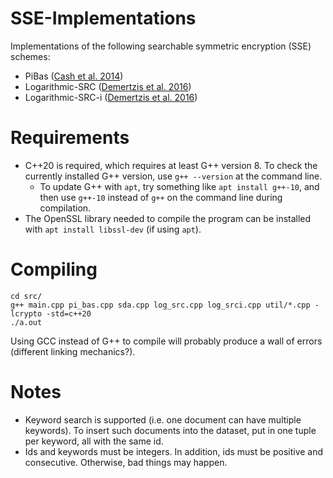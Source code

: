 # SSE-Implementations

Implementations of the following searchable symmetric encryption (SSE) schemes:

- PiBas ([Cash et al. 2014](https://eprint.iacr.org/2014/853.pdf))
- Logarithmic-SRC ([Demertzis et al. 2016](https://idemertzis.com/Papers/sigmod16.pdf))
- Logarithmic-SRC-i ([Demertzis et al. 2016](https://idemertzis.com/Papers/sigmod16.pdf))

# Requirements

- C++20 is required, which requires at least G++ version 8. To check the currently installed G++ version, use `g++ --version` at the command line.
    - To update G++ with `apt`, try something like `apt install g++-10`, and then use `g++-10` instead of `g++` on the command line during compilation.
- The OpenSSL library needed to compile the program can be installed with `apt install libssl-dev` (if using `apt`).

# Compiling

```
cd src/
g++ main.cpp pi_bas.cpp sda.cpp log_src.cpp log_srci.cpp util/*.cpp -lcrypto -std=c++20
./a.out
```

Using GCC instead of G++ to compile will probably produce a wall of errors (different linking mechanics?).

# Notes

- Keyword search is supported (i.e. one document can have multiple keywords). To insert such documents into the dataset, put in one tuple per keyword, all with the same id.
- Ids and keywords must be integers. In addition, ids must be positive and consecutive. Otherwise, bad things may happen.
